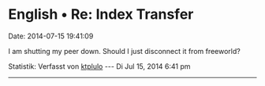 English • Re: Index Transfer
============================

Date: 2014-07-15 19:41:09

I am shutting my peer down. Should I just disconnect it from freeworld?

Statistik: Verfasst von
[ktplulo](http://forum.yacy-websuche.de/memberlist.php?mode=viewprofile&u=2917)
--- Di Jul 15, 2014 6:41 pm

------------------------------------------------------------------------
